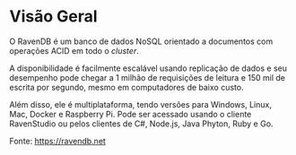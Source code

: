 # Visão Geral

O RavenDB é um banco de dados NoSQL orientado a documentos com operações ACID em todo o *cluster*.

<!-- imagem -->

A disponibilidade é facilmente escalável usando replicação de dados e seu desempenho pode chegar a 1 milhão de requisições de leitura e 150 mil de escrita por segundo, mesmo em computadores de baixo custo.

<!-- imagem -->

Além disso, ele é multiplataforma, tendo versões para Windows, Linux, Mac, Docker e Raspberry Pi. Pode ser acessado usando o cliente RavenStudio ou pelos clientes de C#, Node.js, Java Phyton, Ruby e Go.



Fonte: https://ravendb.net
<!--stackedit_data:
eyJoaXN0b3J5IjpbNzkyMTI3NjNdfQ==
-->
